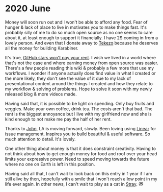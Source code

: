 # 2020 June

Money will soon run out and I won't be able to afford any food. Fear of hunger & lack of place to live in motivates you to make things fast. It's probably silly of me to do so much open source as no one seems to care about it, at least enough to support it financially. I have 2\$ coming in from a lovely person. And even that I donate away to [Tekezo](https://github.com/tekezo) because he deserves all the money for building Karabiner.

It's true, [GitHub stars won't pay your rent](https://medium.com/@kitze/github-stars-wont-pay-your-rent-8b348e12baed). I wish we lived in a world where that's not the case and where earning money from open source was easier. There's a few people reading this wiki & probably a few more that use my workflows. I wonder if anyone actually does find value in what I created or the more likely, they don't see the value of it due to my lack of presentational content around the things I created and how they relate to my workflow & solving of problems. Hope to solve it soon with my newly released blog & more videos made.

Having said that, it is possible to be light on spending. Only buy fruits and veggies. Make your own coffee, drink tea. The costs aren't that bad. The rent is the biggest annoyance but I live with my girlfriend now and she is kind enough to not make me pay the half of her rent.

Thanks to [John](https://github.com/jletey), LA is moving forward, slowly. Been loving using [Linear](https://linear.app/) for issue management. Inspires you to build beautiful & useful software. So much attention to detail. It's lovely.

One other thing about money is that it does constraint creativity. Having to not think about how to get enough money for food and roof over your head limits your expressive power. Need to speed moving towards the future where no one on Earth is left in this position.

Having said all that, I can't wait to look back on this entry in 1 year if I am still alive by then, hopefully with a smile that I won't reach a low point in my life ever again. In other news, I can't wait to play as a cat in [Stray](https://www.youtube.com/watch?v=u84hRUQlaio). 😻
